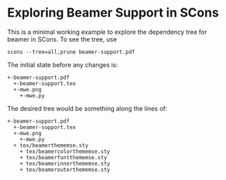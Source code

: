 # Exploring Beamer Support in SCons

This is a minimal working example to explore the dependency tree for
beamer in SCons.  To see the tree, use

    scons --tree=all,prune beamer-support.pdf

The initial state before any changes is:

    +-beamer-support.pdf
      +-beamer-support.tex
      +-mwe.png
        +-mwe.py

The desired tree would be something along the lines of:

    +-beamer-support.pdf
      +-beamer-support.tex
      +-mwe.png
        +-mwe.py
      + tex/beamerthememse.sty
        + tex/beamercolorthememse.sty
        + tex/beamerfontthememse.sty
        + tex/beamerinnerthememse.sty
        + tex/beamerouterthememse.sty
